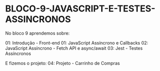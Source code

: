 #  BLOCO-9-JAVASCRIPT-E-TESTES-ASSINCRONOS

No bloco 9 aprendemos sobre:

01: Introdução - Front-end
01: JavaScript Assíncrono e Callbacks
02: JavaScript Assíncrono - Fetch API e async/await
03: Jest - Testes Assíncronos

E fizemos o projeto:
04: Projeto - Carrinho de Compras
